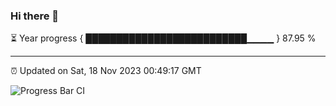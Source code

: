 ### Hi there 👋

⏳ Year progress { ██████████████████████████▁▁▁▁ } 87.95 %

---

⏰ Updated on Sat, 18 Nov 2023 00:49:17 GMT

![Progress Bar CI](https://github.com/liununu/liununu/workflows/Progress%20Bar%20CI/badge.svg)
